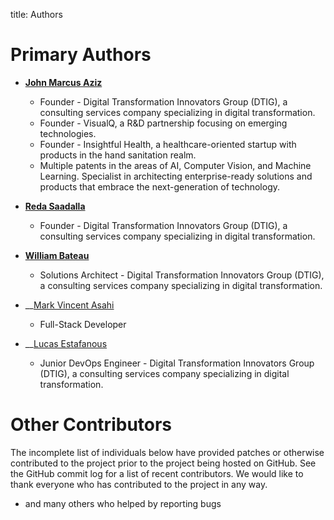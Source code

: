 title: Authors

Primary Authors
===============

* __[John Marcus Aziz](https://github.com/john-abdelsayed)__

    - Founder - Digital Transformation Innovators Group (DTIG), a consulting services company specializing in digital transformation.
    - Founder - VisualQ, a R&D partnership focusing on emerging technologies.
    - Founder - Insightful Health, a healthcare-oriented startup with products in the hand sanitation realm.
    - Multiple patents in the areas of AI, Computer Vision, and Machine Learning.
Specialist in architecting enterprise-ready solutions and products that embrace the next-generation of technology.

* __[Reda Saadalla](https://github.com/redasaadalla)__

    - Founder - Digital Transformation Innovators Group (DTIG), a consulting services company specializing in digital transformation.

* __[William Bateau](https://github.com/williambateau)__

    - Solutions Architect - Digital Transformation Innovators Group (DTIG), a consulting services company specializing in digital transformation.

* __[Mark Vincent Asahi](https://github.com/mikkoMasayuki)

    - Full-Stack Developer

* __[Lucas Estafanous](https://github.com/LucasEstafanous)

    - Junior DevOps Engineer  - Digital Transformation Innovators Group (DTIG), a consulting services company specializing in digital transformation.



Other Contributors
==================

The incomplete list of individuals below have provided patches or otherwise
contributed to the project prior to the project being hosted on GitHub. See the
GitHub commit log for a list of recent contributors. We would like to thank
everyone who has contributed to the project in any way.


* and many others who helped by reporting bugs
